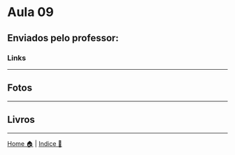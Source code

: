 # Aula 09


## Enviados pelo professor:

### Links


-----

## Fotos


-----

## Livros



-----


[Home 🏠](../README.md) | [Indice 📇](README.md)
